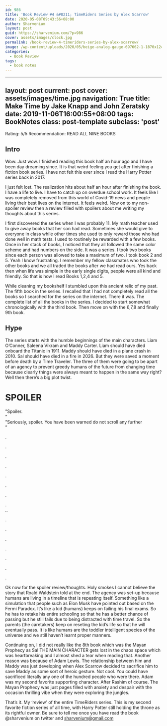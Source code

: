 ```yaml
---
id: 986
title: 'Book Review #4 &#8211; TimeRiders Series by Alex Scarrow'
date: 2020-05-08T09:43:56+08:00
author: Sharvenium
layout: post
guid: https://sharvenium.com/?p=986
cover: assets/images/clock.jpg
permalink: /book-review-4-timeriders-series-by-alex-scarrow/
image: /wp-content/uploads/2020/05/beige-analog-gauge-697662-1-1870x1245.jpg
categories:
  - Book Review
tags:
  - book notes
---
```

---
layout: post
current: post
cover: assets/images/time.jpg
navigation: True
title: Make Time by Jake Knapp and John Zeratsky 
date: 2019-11-06T16:00:55+08:00
tags: BookNotes
class: post-template
subclass: 'post'
---
Rating: 5/5
Recommendation: READ ALL NINE BOOKS
## Intro
Wow. Just wow. I finished reading this book half an hour ago and I have been day dreaming since. It is that weird feeling you get after finishing a fiction book series. I have not felt this ever since I read the Harry Potter series back in 2017.

I just felt lost. The realization hits about half an hour after finishing the book. I have a life to live. I have to catch up on overdue school work. It feels like I was completely removed from this world of Covid-19 news and people living their best lives on the internet. It feels weird. Now on to my non-spoiler review then a review filled with spoilers about me writing my thoughts about this series.

I first discovered the series when I was probably 11. My math teacher used to give away books that her son had read. Sometimes she would give to everyone in class while other times she used to only reward those who had done well in math tests. I used to routinely be rewarded with a few books. Once in her stack of books, I noticed that they all followed the same color scheme and had numbers on the side. It was a series. I took two books since each person was allowed to take a maximum of two. I took book 2 and 5. Yeah I know frustrating. I remember my fellow classmates who took the other books and we all traded the books after we had read ours. Yes back then when life was simple in the early single digits, people were all kind and friendly. So that is how I read Books 1,2,4 and 5.

While cleaning my bookshelf I stumbled upon this ancient relic of my past. The fifth book in the series. I recalled that I had not completely read all the books so I searched for the series on the internet. There it was. The complete list of all the books in the series. I decided to start somewhat chronologically with the third book. Then move on with the 6,7,8 and finally 9th book.

## Hype

The series starts with the humble beginnings of the main characters. Liam O&#8217;Conner, Saleena Vikram and Maddy Carter. Liam should have died onboard the Titanic in 1911. Maddy should have died in a plane crash in 2010. Sal should have died in a fire in 2026. But they were saved a moment before death by a Time Traveler. The three of them were going to be apart of an agency to prevent greedy humans of the future from changing time because clearly things were always meant to happen in the same way right? Well then there&#8217;s a big plot twist.

# SPOILER

&#8221;Spoiler.  
&#8221;  
&#8221;Seriously, spoiler. You have been warned do not scroll any further  
&#8221;

.

.

.

.

.

.

.

.  
..

.

.

.

.

.

.

.

Ok now for the spoiler review/thoughts. Holy smokes I cannot believe the story that Roald Waldstein told at the end. The agency was set-up because humans are living in a timeline that is repeating itself. Something like a simulation that people such as Elon Musk have pointed out based on the Fermi Paradox. It&#8217;s like a kid (humans) keeps on failing his final exams. So he has to retake his entire schooling so that he has a better chance of passing but he still fails due to being distracted with time travel. So the parents (the caretakers) keep on reseting the kid&#8217;s life so that he will eventually pass. It is like humans are the toddler intelligent species of the universe and we still haven&#8217;t learnt proper manners.

Continuing on, I did not really like the 8th book which was the Mayan Prophecy as Sal THE MAIN CHARACTER gets lost in the chaos space which was heartbreaking and I almost shed a tear when reading that. Another reason was because of Adam Lewis. The relationship between him and Maddy was just developing when Alex Scarrow decided to sacrifice him to save Maddy as some sort of heroic gesture. Not cool. You could have sacrificed literally any one of the hundred people who were there. Adam was my second favorite supporting character. After Rashim of course. The Mayan Prophecy was just pages filled with anxiety and despair with the occasion thrilling vibe when they were exploring the jungles.

That&#8217;s it. My &#8216;review&#8217; of the entire TimeRiders series. This is my second favorite fiction series of all time, with Harry Potter still holding the throne as its rightful owner. Be sure to tell me once you have read the book @sharvenium on twitter and sharvenium@gmail.com